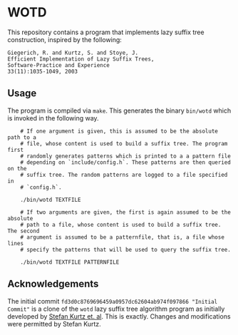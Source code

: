 # WOTD

This repository contains a program that implements lazy suffix tree
construction, inspired by the following:

```
Giegerich, R. and Kurtz, S. and Stoye, J.
Efficient Implementation of Lazy Suffix Trees,
Software-Practice and Experience
33(11):1035-1049, 2003
```

## Usage

The program is compiled via `make`. This generates the binary `bin/wotd` which
is invoked in the following way.

```
    # If one argument is given, this is assumed to be the absolute path to a
    # file, whose content is used to build a suffix tree. The program first
    # randomly generates patterns which is printed to a a pattern file
    # depending on `include/config.h`. These patterns are then queried on the
    # suffix tree. The random patterns are logged to a file specified in
    # `config.h`.

    ./bin/wotd TEXTFILE

    # If two arguments are given, the first is again assumed to be the absolute
    # path to a file, whose content is used to build a suffix tree. The second
    # argument is assumed to be a patternfile, that is, a file whose lines
    # specify the patterns that will be used to query the suffix tree.

    ./bin/wotd TEXTFILE PATTERNFILE
```

## Acknowledgements

The initial commit `fd3d0c8769696459a0957dc62604ab974f097866 "Initial Commit"`
is a clone of the `wotd` lazy suffix tree algorithm program as initially
developed by [Stefan Kurtz et. al](https://www.biologie.uni-hamburg.de/service/wissenschaftsservice/mitarbeiter/professoren-promotionsverfahren/skurtz.html).
This is exactly. Changes and modifications were permitted by Stefan Kurtz.
